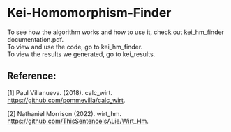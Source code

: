 # Kei-Homomorphism-Finder

To see how the algorithm works and how to use it, check out kei_hm_finder documentation.pdf.  
To view and use the code, go to kei_hm_finder.  
To view the results we generated, go to kei_results.  

## Reference: 
<a id="1">[1]</a> 
Paul Villanueva. (2018). 
calc_wirt. 
https://github.com/pommevilla/calc_wirt.  

<a id="2">[2]</a> 
Nathaniel Morrison (2022). 
wirt_hm. 
https://github.com/ThisSentenceIsALie/Wirt_Hm.  

